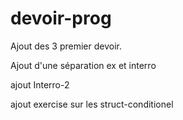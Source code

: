 # devoir-prog

Ajout des 3 premier devoir.

Ajout d'une séparation ex et interro

ajout Interro-2

ajout exercise sur les struct-conditionel